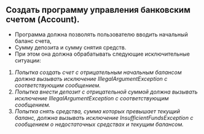 ## Создать программу управления банковским счетом (Account).

- Программа должна позволять пользователю вводить начальный баланс счета, 
- Сумму депозита и сумму снятия средств. 
- При этом она должна обрабатывать следующие исключительные ситуации:

1. *Попытка создать счет с отрицательным начальным балансом должна вызывать исключение IllegalArgumentException 
с соответствующим сообщением.*
2. *Попытка внести депозит с отрицательной суммой должна вызывать исключение 
IllegalArgumentException с соответствующим сообщением.*
3. *Попытка снять средства, сумма которых превышает текущий баланс, должна вызывать исключение 
InsufficientFundsException с сообщением о недостаточных средствах и текущим балансом.*
